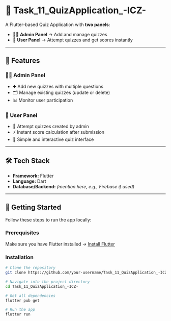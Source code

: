 # 📝 Task_11_QuizApplication_-ICZ-  

A Flutter-based Quiz Application with **two panels**:  
- 👨‍💻 **Admin Panel** → Add and manage quizzes  
- 👤 **User Panel** → Attempt quizzes and get scores instantly  

---

## 🚀 Features  

### 👨‍💻 Admin Panel  
- ➕ Add new quizzes with multiple questions  
- 🗂️ Manage existing quizzes (update or delete)  
- 📊 Monitor user participation  

### 👤 User Panel  
- 📝 Attempt quizzes created by admin  
- ⚡ Instant score calculation after submission  
- 🎯 Simple and interactive quiz interface  

---

## 🛠️ Tech Stack  
- **Framework:** Flutter  
- **Language:** Dart  
- **Database/Backend:** _(mention here, e.g., Firebase if used)_  

---

## 🏁 Getting Started  



Follow these steps to run the app locally:  

### Prerequisites  
Make sure you have Flutter installed → [Install Flutter](https://docs.flutter.dev/get-started/install)  

### Installation  
```bash
# Clone the repository
git clone https://github.com/your-username/Task_11_QuizApplication_-ICZ-.git  

# Navigate into the project directory
cd Task_11_QuizApplication_-ICZ-  

# Get all dependencies
flutter pub get  

# Run the app
flutter run  
